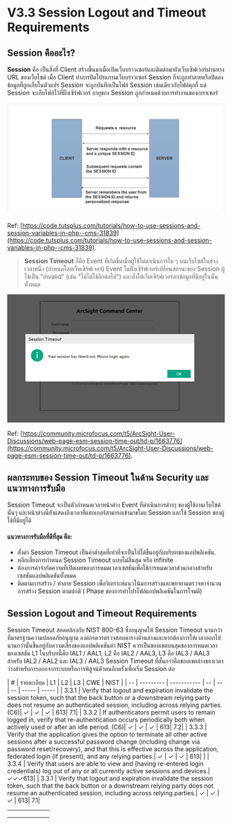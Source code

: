 # V3.3 Session Logout and Timeout Requirements 

## Session คืออะไร?

**Session** คือ เป็นสิ่งที่ Client สร้างขึ้นมาเมื่อเปิดเว็บบราวเซอร์และติดต่อมายังเว็บเซิฟเวอร์ผ่านทาง URL ของเว็บไซต์ เมื่อ Client ทำการปิดโปรแกรมเว็บบราวเซอร์ Session ก็จะถูกทำลายหรือปิดลง ข้อมูลที่ถูกเก็บในตัวแปร Session จะถูกบันทึกเป็นไฟล์ Session เช่นเดียวกับไฟล์คุกกี้ แต่ Session จะเก็บไฟล์ไว้ที่ฝั่งเซิร์ฟเวอร์ อายุของ Session ถูกกำหนดด้วยการทำงานของเบราเซอร์ 

![](images/s1.png)

Ref: [https://code.tutsplus.com/tutorials/how-to-use-sessions-and-session-variables-in-php--cms-31839](https://code.tutsplus.com/tutorials/how-to-use-sessions-and-session-variables-in-php--cms-31839).

> **Session Timeout** ก็คือ Event ที่เกิดขึ้นเมื่อผู้ใช้ไม่ดำเนินการใด ๆ บนเว็บไซต์ในช่วงเวลาหนึ่ง (กำหนดโดยเว็บเซิร์ฟเวอร์) Event ในฝั่งเซิร์ฟเวอร์เปลี่ยนสถานะของ Session ผู้ใช้เป็น "invalid" (เช่น "ไม่ได้ใช้อีกต่อไป") และสั่งให้เว็บเซิร์ฟเวอร์ลบข้อมูลที่มีอยู่ในนั้นทั้งหมด

![](images/s2.jpg)

Ref: [https://community.microfocus.com/t5/ArcSight-User-Discussions/web-page-esm-session-time-out/td-p/1663776](https://community.microfocus.com/t5/ArcSight-User-Discussions/web-page-esm-session-time-out/td-p/1663776).

## ผลกระทบของ Session Timeout ในด้าน Security และแนวทางการรับมือ

Session Timeout จะเป็นตัวกำหนดเวลาหน้าต่าง Event ที่ดำเนินการต่างๆ ของผู้ใช้งานเว็บไซต์นั้นๆ และหน้าต่างนี้ยังแสดงถึงเวลาที่แฮกเกอร์สามารถเข้ามาขโมย Session และใช้ Session ของผู้ใช้ที่มีอยู่ได้  

####  แนวทางการรับมือที่ดีที่สุด คือ:

-  ตั้งค่า Session Timeout เป็นค่าต่ำสุดที่เท่าที่จะเป็นไปได้ขึ้นอยู่กับบริบทของแอปพลิเคชัน.
-  หลีกเลี่ยงการกำหนด  Session Timeout แบบไม่สิ้นสุด หรือ infinite
-  ต้องการคำจำกัดความที่เปิดเผยของการหมดเวลาเซสชันเพื่อใช้การหมดเวลาส่วนกลางสำหรับเซสชันแอปพลิเคชันทั้งหมด
-  ติดตามการสร้าง / ทำลาย Session เพื่อวิเคราะห์แนวโน้มการสร้างและพยายามตรวจหาจำนวนการสร้าง Session ตามปกติ ( Phase ของการทำโปรไฟล์แอปพลิเคชันในการโจมตี)

## Session Logout and Timeout Requirements

Session Timeout สอดคล้องกับ NIST 800-63 ซึ่งอนุญาตให้ Session Timeout นานกว่าที่มาตรฐานความปลอดภัยอนุญาต องค์กรควรตรวจสอบตารางด้านล่างและหากต้องการให้เวลาออกไปนานกว่านั้นขึ้นอยู่กับความเสี่ยงของแอปพลิเคชันค่า NIST ควรเป็นขอบเขตบนสุดของการหมดเวลาของเซสชัน
L1 ในบริบทนี้คือ IAL1 / AAL1, L2 คือ IAL2 / AAL3, L3 คือ IAL3 / AAL3 สำหรับ IAL2 / AAL2 และ IAL3 / AAL3 Session Timeout ที่สั้นกว่าคือขอบเขตล่างของเวลาว่างสำหรับการออกจากระบบหรือการพิสูจน์ตัวตนอีกครั้งเพื่อเริ่ม Session ต่อ

| # |     รายละเอียด    |  L1 | L2 | L3 | CWE | NIST | 
| -- |     ---------   | -----------  | -- | -- | -- | ----- | ----- |
| 3.3.1 | Verify that logout and expiration invalidate the session token, such that the back button or a downstream relying party does not resume an authenticated session, including across relying parties. (C6)| ✓ | ✓ | ✓ | 613| 7.1| 
| 3.3.2 | If authenticators permit users to remain logged in, verify that re-authentication occurs periodically both when actively used or after an idle period. (C6)| ✓ | ✓ | ✓ | 613| 7.2| 
| 3.3.3 | Verify that the application gives the option to terminate all other active sessions after a successful password change (including change via password reset/recovery), and that this is effective across the application, federated login (if present), and any relying parties.| ✓ | ✓ | ✓ | 613| | 
| 3.3.4 | Verify that users are able to view and (having re-entered login credentials) log out of any or all currently active sessions and devices.| ✓✓✓613|
| 3.3.1 | Verify that logout and expiration invalidate the session token, such that the back button or a downstream relying party does not resume an authenticated session, including across relying parties.| ✓ | ✓ | ✓ | 613| 7.1|  

|   	|   	|   	|   	|   	|   	|   	|
|---	|---	|---	|---	|---	|---	|---	|
|   	|   	|   	|   	|   	|   	|   	|
|   	|   	|   	|   	|   	|   	|   	|
|   	|   	|   	|   	|   	|   	|   	|
